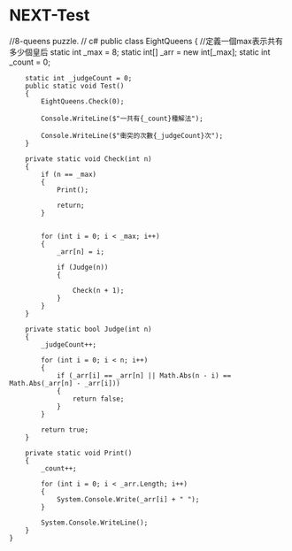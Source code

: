 # NEXT-Test
//8-queens puzzle.
// c#
public class EightQueens
    {
        //定義一個max表示共有多少個皇后
        static int _max = 8;
        static int[] _arr = new int[_max];
        static int _count = 0;

        static int _judgeCount = 0;
        public static void Test()
        {
            EightQueens.Check(0);

            Console.WriteLine($"一共有{_count}種解法");

            Console.WriteLine($"衝突的次數{_judgeCount}次");
        }

        private static void Check(int n)
        {
            if (n == _max) 
            {
                Print();

                return;
            }

            
            for (int i = 0; i < _max; i++)
            {
                _arr[n] = i;

                if (Judge(n))
                {
                 
                    Check(n + 1);
                }
            }
        }

        private static bool Judge(int n)
        {
            _judgeCount++;

            for (int i = 0; i < n; i++)
            {
                if (_arr[i] == _arr[n] || Math.Abs(n - i) == Math.Abs(_arr[n] - _arr[i]))
                {
                    return false;
                }
            }

            return true;
        }

        private static void Print()
        {
            _count++;

            for (int i = 0; i < _arr.Length; i++)
            {
                System.Console.Write(_arr[i] + " ");
            }

            System.Console.WriteLine();
        }
    }



